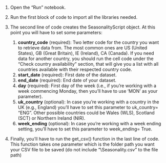 1.	Open the “Run” notebook.
2.	Run the first block of code to import all the libraries needed.
3.	The second line of code creates the SeasonalityScript object. At this point you will have to set some parameters:

    1. **country_code** (required): Two letter code for the country you want to retrieve data from. The most common ones are US (United States), GB (Great Britain), IE (Ireland), CA (Canada). If you need data for another country, you should run the cell code under the “Check country availability” section, that will give you a list with all countries available with their respected country code.
    2. **start_date** (required): First date of the dataset.
    3. **end_date** (required): End date of your dataset.
    4. **day** (required): First day of the week (i.e., if you’re working with a week commencing Monday, then you’ll have to use ‘MON’ as your parameter).
    5. **uk_country** (optional): In case you’re working with a country in the UK (e.g., England) you’ll have to set this parameter to uk_country= “ENG”. Other possible countries could be Wales (WLS), Scotland (SCT) or Northern Ireland (NIR).
    6. **week_ending** (optional): In case you’re working with a week ending setting, you’ll have to set this parameter to week_ending= True.

7. Finally, you’ll have to run the get_csv() function in the last line of code. This function takes one parameter which is the folder path you want your CSV file to be saved (do not include “\Seasonality.csv” to the file path)
